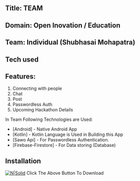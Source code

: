 
## Title: TEAM
## Domain: Open Inovation / Education
## Team: Individual (Shubhasai Mohapatra)
## Tech used

## Features:
1. Connecting with people
2. Chat
3. Post
4. Passwordless Auth
5. Upcoming Hackathon Details


In Team Following Technologies are Used:

- [Android] - Native Android App
- [Kotlin] - Kotlin Language is Used in Building this App
- [Sawo Api] - For Passwordless Authentication.
- [Firebase-Firestore] - For Data storing (Database)


## Installation

[![N|Solid](https://storage.googleapis.com/gweb-uniblog-publish-prod/images/HeroHomepage_2880x1200.max-100x100.jpg)](https://github.com/shubhasai/Team/raw/master/app-debug.apk)
Click The Above Button To Download

